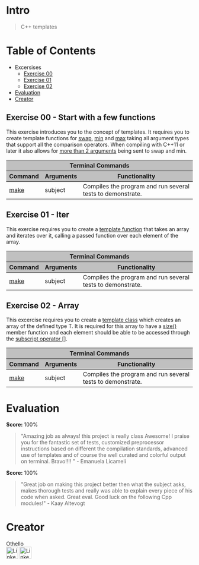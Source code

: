 # Intro
> C++ templates

# Table of Contents
- Excersises
  - [Exercise 00](#exercise-00---start-with-a-few-functions)
  - [Exercise 01](#exercise-01---iter)
  - [Exercise 02](#exercise-02---array)
- [Evaluation](#evaluation)
- [Creator](#creator)

## Exercise 00 - Start with a few functions
This exercise introduces you to the concept of templates. It requires you to create template functions for [swap](ex00/whatever.hpp#L16), [min](ex00/whatever.hpp#L37) and [max](ex00/whatever.hpp#L45) taking all argument types that support all the comparison operators. When compiling with C++11 or later it also allows for [more than 2 arguments](ex00/Makefile#L17) being sent to swap and min.

<table>
	<thead style="background-color: #C0C0C0;">
		<tr><th colspan="3">Terminal Commands</th></tr>
		<tr>
			<th>Command</th>
			<th>Arguments</th>
			<th>Functionality</th>
		</tr>
	</thead>
	<tbody>
		<tr>
			<td><a href="ex00/Makefile#L35" target="_blank">make</a></td>
			<td>subject</td>
			<td>Compiles the program and run several tests to demonstrate.</td>
		</tr>
  </tbody>
</table>

## Exercise 01 - Iter
This exercise requires you to create a [template function](ex01/iter.hpp#L23) that takes an array and iterates over it, calling a passed function over each element of the array.

<table>
	<thead style="background-color: #C0C0C0;">
		<tr><th colspan="3">Terminal Commands</th></tr>
		<tr>
			<th>Command</th>
			<th>Arguments</th>
			<th>Functionality</th>
		</tr>
	</thead>
	<tbody>
		<tr>
			<td><a href="ex01/Makefile#L35" target="_blank">make</a></td>
			<td>subject</td>
			<td>Compiles the program and run several tests to demonstrate.</td>
		</tr>
  </tbody>
</table>

## Exercise 02 - Array
This excercise requires you to create a [template class](ex02/Array.hpp#L18) which creates an array of the defined type T. It is required for this array to have a [size()](ex02/Array.hpp#L76) member function and each element should be able to be accessed through the [subscript operator []](ex02/Array.hpp#L101).

<table>
	<thead style="background-color: #C0C0C0;">
		<tr><th colspan="3">Terminal Commands</th></tr>
		<tr>
			<th>Command</th>
			<th>Arguments</th>
			<th>Functionality</th>
		</tr>
	</thead>
	<tbody>
		<tr>
			<td><a href="ex02/Makefile#L35" target="_blank">make</a></td>
			<td>subject</td>
			<td>Compiles the program and run several tests to demonstrate.</td>
		</tr>
  </tbody>
</table>

# Evaluation
**Score:** 100%
> "Amazing job as always! this project is really class Awesome! I praise you for the fantastic set of tests, customized preprocessor instructions based on different  the compilation standards, advanced use of templates and of course the well curated and colorful output on terminal. Bravo!!!!  "
> 		- Emanuela Licameli

**Score:** 100%
> "Great job on making this project better then what the subject asks, makes thorough tests and really was able to explain every piece of his code when asked. Great eval. Good luck on the following Cpp modules!"
> 		- Kaay Altevogt
# Creator
Othello<br>
[<img alt="LinkedIn" height="32px" src="https://github.githubassets.com/images/modules/logos_page/GitHub-Mark.png" target="_blank" />](https://github.com/OthelloPlusPlus)
[<img alt="LinkedIn" height="32px" src="https://upload.wikimedia.org/wikipedia/commons/thumb/c/ca/LinkedIn_logo_initials.png/600px-LinkedIn_logo_initials.png" target="_blank" />](https://nl.linkedin.com/in/orlando-hengelmolen)
